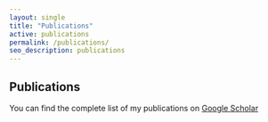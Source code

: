 ```yaml
---
layout: single
title: "Publications"
active: publications
permalink: /publications/
seo_description: publications
---
```


Publications
------------
You can find the complete list of my publications on [Google Scholar](https://scholar.google.com/citations?user=dvGD3gIAAAAJ&hl=en)

<!---
* <span>1. </span> Algebraic theorem of evolution by spatial sorting. <br>
**Goel, N.** <br>
_bioRxiv_ | [\[link\]](https://doi.org/10.1101/2021.09.20.461092)

* <span>2. </span> An empiricist’s guide to using ecological theory. <br>
  Grainger T.N., Senthilnathan A., Ke P., Barbour M.A., Jones N.T., DeLong J.P., Otto S.P., O’Connor M.I., Coblentz K.E., **Goel N.**, Sakarchi J., Szojka M.C., Levine J.M. and Germain R.M. (2022) <br>
 _The American Naturalist, 199 (1), 1-20_ | [\[link\]](https://www.journals.uchicago.edu/doi/abs/10.1086/717206)

* <span>3. </span> The mismatch between range and niche limits due to source-sink dynamics can be greater than species mean dispersal distance. <br>
 **Goel, N.**, & Keitt, T. H. (2022). <br>
 _The American Naturalist, 200:3, 448-455_ | [\[ESA Talk\]](https://www.nikunjgoel.com/) | [\[ASN Talk\]](https://youtu.be/nWCGPcdZEZE) | [\[link\]](https://www.journals.uchicago.edu/doi/abs/10.1086/720420?journalCode=an)

* <span>4. </span> Scale Invariance in the Spatial-Dynamics of Biological Invasions. <br>
 Liebhold, A., Keitt, T. H., **Goel, N.**, & Bertelsmeier, C. (2020) <br>
 _NeoBiota 62:269-277_ | [\[link\]](https://neobiota.pensoft.net/article/53213/)

* <span>5. </span> Dispersal limitation and fire feedbacks maintain mesic savannas in Madagascar. <br>
  **Goel, N.**, Vleck, E. S. V, Aleman, J. C, & Staver, A. C. (2020) <br>
 _Ecology 101(12):e03177_ | [\[link\]](https://esajournals.onlinelibrary.wiley.com/doi/abs/10.1002/ecy.3177)

* <span>6. </span> Dispersal increases the resilience of tropical savanna and forest distributions. <br>
  **Goel, N.**, Guttal, V., Levin, S. A, & Staver, A. C. (2020) <br>
 _The American Naturalist, 195 (5), 833-850_ | [\[link\]](https://www.journals.uchicago.edu/doi/10.1086/708270)

* <span>7. </span> Lack of Critical Slowing Down Suggests that Financial Meltdowns Are Not Critical Transitions, yet Rising Variability Could Signal Systemic Risk. <br>
  Guttal, V., Raghavendra, S., **Goel, N.,**, & Hoarau, Q. (2016). \*Equal contributors <br>
 _PLOS One 11, e0144198_ | [\[link\]](https://journals.plos.org/plosone/article/authors?id=10.1371/journal.pone.0144198) | [\[shiny\]](https://www.nikunjgoel.com/shiny)
--->
